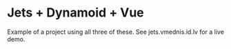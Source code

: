# Jets + Dynamoid + Vue

Example of a project using all three of these. See jets.vmednis.id.lv for a live demo.